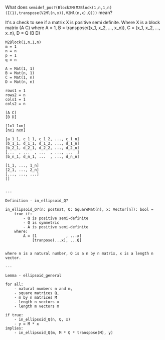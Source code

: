 







What does `semidef_pos?(Block2M(M2Block(1,n,1,n) (I(1),transpose(V2Ml(n,x)),V2Ml(n,x),Q)))` mean?

It's a check to see if a matrix X is positive semi definite.
Where X is a block matrix (A C) where A = 1, B = transpose((x_1, x_2, ..., x_n)), C = (x_1, x_2, ..., x_n), D = Q
                          (B D)

```
M2Block(1,n,1,n)
m = 1
n = n
p = 1
q = n

A = Mat(1, 1)
B = Mat(n, 1)
C = Mat(1, n)
D = Mat(n, n)

rows1 = 1
rows2 = n
cols1 = 1
cols2 = n

[A C]
[B D]

[1x1 1xn]
[nx1 nxn]

[a_1_1, c_1_1, c_1_2, ..., c_1_n]
[b_1_1, d_1_1, d_1_2, ..., d_1_n]
[b_2_1, d_2_1, d_2_2, ..., d_2_n]
[...  , ...  , ...  , ..., ...  ]
[b_n_1, d_n_1, ...  , ..., d_n_n]

[1_1, ..., 1_n]
[2_1, ..., 2_n]
[..., ..., ...]
[]


---

Definition - in_ellipsoid_Q?

in_ellipsoid_Q?(n: postnat, Q: SquareMat(n), x: Vector[n]): bool = 
    true if:
        - Q is positive semi-definite
        - Q is symmetric
        - A is positive semi-definite
    where:
        A = [1             , ...x]
            [tranpose(...x), ...Q]


where n is a natural number, Q is a n by n matrix, x is a length n vector.

---

Lemma - ellipsoid_general

for all:
    - natural numbers n and m,
    - square matrices Q,
    - m by n matrices M
    - length n vectors x
    - length m vectors m

if true:
    - in_ellipsoid_Q(n, Q, x)
    - y = M * x
implies:
    - in_ellipsoid_Q(m, M * Q * transpose(M), y)
